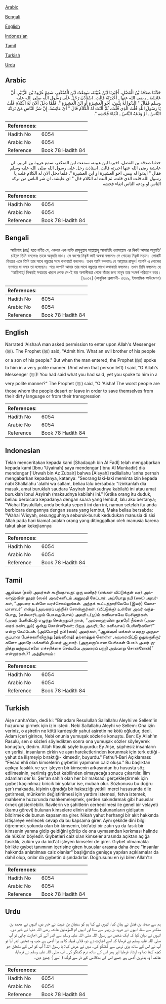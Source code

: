[Arabic](#arabic)

[Bengali](#bengali)

[English](#english)

[Indonesian](#indonesian)

[Tamil](#tamil)

[Turkish](#turkish)

[Urdu](#urdu)

## Arabic


<div dir="rtl" lang="ar" style={{fontSize:'larger',backgroundColor:'#f8f9fa',padding:20}}>
حَدَّثَنَا صَدَقَةُ بْنُ الْفَضْلِ، أَخْبَرَنَا ابْنُ عُيَيْنَةَ، سَمِعْتُ ابْنَ الْمُنْكَدِرِ، سَمِعَ عُرْوَةَ بْنَ الزُّبَيْرِ، أَنَّ عَائِشَةَ ـ رضى الله عنها ـ أَخْبَرَتْهُ قَالَتِ، اسْتَأْذَنَ رَجُلٌ عَلَى رَسُولِ اللَّهِ صلى الله عليه وسلم فَقَالَ ‏"‏ ائْذَنُوا لَهُ بِئْسَ، أَخُو الْعَشِيرَةِ أَوِ ابْنُ الْعَشِيرَةِ ‏"‏‏.‏ فَلَمَّا دَخَلَ أَلاَنَ لَهُ الْكَلاَمَ قُلْتُ يَا رَسُولَ اللَّهِ قُلْتَ الَّذِي قُلْتَ، ثُمَّ أَلَنْتَ لَهُ الْكَلاَمَ قَالَ ‏"‏ أَىْ عَائِشَةُ، إِنَّ شَرَّ النَّاسِ مَنْ تَرَكَهُ النَّاسُ ـ أَوْ وَدَعَهُ النَّاسُ ـ اتِّقَاءَ فُحْشِهِ ‏"‏‏.‏
</div>
<div style={{backgroundColor:'#f8f9fa',padding:20, marginBottom: 10}}><table> <thead> <tr> <th>References:</th> <th></th> </tr> </thead> <tbody><tr><td>Hadith No</td><td>6054</td></tr><tr><td>Arabic No</td><td>6054</td></tr><tr><td>Reference</td><td>Book 78 Hadith 84</td></tr></tbody></table></div>


<div dir="rtl" lang="ar" style={{fontSize:'larger',backgroundColor:'#f8f9fa',padding:20}}>
حدثنا صدقة بن الفضل، اخبرنا ابن عيينة، سمعت ابن المنكدر، سمع عروة بن الزبير، ان عايشة رضى الله عنها اخبرته قالت، استاذن رجل على رسول الله صلى الله عليه وسلم فقال " ايذنوا له بيس، اخو العشيرة او ابن العشيرة ". فلما دخل الان له الكلام قلت يا رسول الله قلت الذي قلت، ثم النت له الكلام قال " اى عايشة، ان شر الناس من تركه الناس او ودعه الناس اتقاء فحشه
</div>
<div style={{backgroundColor:'#f8f9fa',padding:20, marginBottom: 10}}><table> <thead> <tr> <th>References:</th> <th></th> </tr> </thead> <tbody><tr><td>Hadith No</td><td>6054</td></tr><tr><td>Arabic No</td><td>6054</td></tr><tr><td>Reference</td><td>Book 78 Hadith 84</td></tr></tbody></table></div>

## Bengali


<div dir="rtl" lang="bn" style={{fontSize:'larger',backgroundColor:'#f8f9fa',padding:20}}>
‘আয়িশাহ (রাঃ) হতে বর্ণিত যে, একবার এক ব্যক্তি রাসূলুল্লাহ সাল্লাল্লাহু আলাইহি ওয়াসাল্লাম এর নিকট আসার অনুমতি চাইলে তিনি বললেনঃ তাকে অনুমতি দাও। সে বংশের নিকৃষ্ট ভাই অথবা বললেনঃ সে গোত্রের নিকৃষ্ট সন্তান। লোকটি ভিতরে এলে তিনি তার সাথে নম্রতার সঙ্গে কথাবার্তা বললেন। তখন আমি বললামঃ হে আল্লাহর রাসূল! আপনি এ লোকের ব্যাপারে যা বলার তা বলেছেন। পরে আপনি আবার তার সাথে নম্রতার সাথে কথাবার্তা বললেন। তখন তিনি বললেনঃ হে ‘আয়িশাহ্! নিশ্চয়ই সবচেয়ে খারাপ লোক সে-ই যার অশালীনতা থেকে বাঁচার জন্য মানুষ তার সংসর্গ পরিত্যাগ করে। [৬০৩২] (আধুনিক প্রকাশনী- ৫৬১৯, ইসলামিক ফাউন্ডেশন)
</div>
<div style={{backgroundColor:'#f8f9fa',padding:20, marginBottom: 10}}><table> <thead> <tr> <th>References:</th> <th></th> </tr> </thead> <tbody><tr><td>Hadith No</td><td>6054</td></tr><tr><td>Arabic No</td><td>6054</td></tr><tr><td>Reference</td><td>Book 78 Hadith 84</td></tr></tbody></table></div>

## English


<div dir="ltr" lang="en" style={{fontSize:'larger',backgroundColor:'#f8f9fa',padding:20}}>
Narrated 'Aisha:A man asked permission to enter upon Allah's Messenger (ﷺ). The Prophet (ﷺ) said, "Admit him. What an evil brother of his people or a son of his people." But when the man entered, the Prophet (ﷺ) spoke to him in a very polite manner. (And when that person left) I said, "O Allah's Messenger (ﷺ)! You had said what you had said, yet you spoke to him in a very polite manner?" The Prophet (ﷺ) said, "O 'Aisha! The worst people are those whom the people desert or leave in order to save themselves from their dirty language or from their transgression
</div>
<div style={{backgroundColor:'#f8f9fa',padding:20, marginBottom: 10}}><table> <thead> <tr> <th>References:</th> <th></th> </tr> </thead> <tbody><tr><td>Hadith No</td><td>6054</td></tr><tr><td>Arabic No</td><td>6054</td></tr><tr><td>Reference</td><td>Book 78 Hadith 84</td></tr></tbody></table></div>

## Indonesian


<div dir="ltr" lang="id" style={{fontSize:'larger',backgroundColor:'#f8f9fa',padding:20}}>
Telah menceritakan kepada kami [Shadaqah bin Al Fadl] telah mengabarkan kepada kami [Ibnu 'Uyainah] saya mendengar [Ibnu Al Munkadir] dia mendengar ['Urwah bin Az Zubair] bahwa [Aisyah] radliallahu 'anha pernah mengabarkan kepadanya, katanya: "Seorang laki-laki meminta izin kepada nabi Shallalahu 'alaihi wa sallam, beliau lalu bersabda: "Izinkanlah dia masuk, amat buruklah saudara 'Asyirah (maksudnya kabilah) ini atau amat buruklah Ibnul Asyirah (maksudnya kabilah) ini." Ketika orang itu duduk, beliau berbicara kepadanya dengan suara yang lembut, lalu aku bertanya; "Wahai Rasulullah, anda berkata seperti ini dan ini, namun setelah itu anda berbicara dengannya dengan suara yang lembut, Maka beliau bersabda: "Wahai 'A'isyah, sesungguhnya seburuk-buruk kedudukan manusia di sisi Allah pada hari kiamat adalah orang yang ditinggalkan oleh manusia karena takut akan kekejiannya
</div>
<div style={{backgroundColor:'#f8f9fa',padding:20, marginBottom: 10}}><table> <thead> <tr> <th>References:</th> <th></th> </tr> </thead> <tbody><tr><td>Hadith No</td><td>6054</td></tr><tr><td>Arabic No</td><td>6054</td></tr><tr><td>Reference</td><td>Book 78 Hadith 84</td></tr></tbody></table></div>

## Tamil


<div dir="ltr" lang="ta" style={{fontSize:'larger',backgroundColor:'#f8f9fa',padding:20}}>
ஆயிஷா (ரலி) அவர்கள் கூறியதாவது: ஒரு மனிதர் (எங்கள் வீட்டுக்குள் வர) அல்லாஹ்வின் தூதர் (ஸல்) அவர்களிடம் அனுமதி கேட்டார். அப்போது நபி (ஸல்) அவர்கள், “அவரை உள்ளே வரச்சொல்லுங்கள். அந்தக் கூட்டத்தாரிலேயே (இவர்) மோசமானவர்” என்று (அவரைப் பற்றிச்) சொன்னார்கள். (வீட்டுக்கு) உள்ளே அவர் வந்தபோது, (எல்லாரிடமும் பேசுவதுபோல்) அவரி ட(மு)ம் கனிவாகவே பேசினார்கள். (அவர் பேசிவிட்டு எழுந்து சென்றதும்) நான், “அல்லாஹ்வின் தூதரே! நீங்கள் (அவரைக் கண்டதும்) ஒன்று சொன்னீர்கள்; பிறகு அவரிடமே கனிவாகப் பேசினீர்களே?” என்று கேட்டேன். (அப்போது) நபி (ஸல்) அவர்கள், “ஆயிஷா! மக்கள் எவரது அருவருப்பான பேச்சுகளிலிருந்து (தங்களைத்) தற்காத்துக் கொள்ள அவரைவிட்டு ஒதுங்குகிறார் களோ அவரே மக்களில் தீயவர் ஆவார். (அருவருப்பான பேச்சுகள் பேசும் அவர் குறித்து மற்றவர்களை எச்சரிக்கை செய்யவே அவரைப் பற்றி அவ்வாறு சொன்னேன்)” என்றார்கள்.71 அத்தியாயம் :
</div>
<div style={{backgroundColor:'#f8f9fa',padding:20, marginBottom: 10}}><table> <thead> <tr> <th>References:</th> <th></th> </tr> </thead> <tbody><tr><td>Hadith No</td><td>6054</td></tr><tr><td>Arabic No</td><td>6054</td></tr><tr><td>Reference</td><td>Book 78 Hadith 84</td></tr></tbody></table></div>

## Turkish


<div dir="ltr" lang="tr" style={{fontSize:'larger',backgroundColor:'#f8f9fa',padding:20}}>
Aişe r.anha'dan, dedi ki: "Bir adam Resulullah Sallallahu Aleyhi ve Sellem'in huzuruna girmek için izin istedi. Nebi Sallallahu Aleyhi ve Sellem: Ona izin veriniz, o aşiretin ne kötü kardeşidir yahut aşiretin ne kötü oğludur, dedi. Adam içeri girince, Nebi onunla yumuşak sözlerle konuştu. Ben: Ey Allah'ın Rasulü, sen o sözleri söyledikten sonra ona yumuşak sözler söyleyerek konuştun, dedim. Allah Rasulü şöyle buyurdu: Ey Aişe, şüphesiz insanların en şerlisi, insanların çirkin ve aşırı hareketlerinden korunmak için terk ettiği -yahut da ilişmeyip bıraktığı- kimsedir, buyurdu." Fethu'l-Bari Açıklaması: "Fesad ehli olan kimselerin gıybetini yapmanın caiz oluşu." Bu başlıktan açıkça fasıklık ve şer işleyen bir kimsenin arkasından bu hususta söz edilmesinin, yerilmiş gıybet kabilinden olmayacağı sonucu çıkartılır. İlim adamları der ki: Şer'an sahih olan her bir maksadı gerçekleştirmek için gıybet kaçınılmaz biricik bir yolalur ise, mubah olur. Sözkonusu bu doğru şer'ı maksada, kişinin uğradığı bir haksızlığı yetkili merci hususunda dile getirmesi, münkerin değiştirilmesi için yardım istemesi, fetva istemek, mahkeme huzurunda mahkemeleşmek, şerden sakındırmak gibi hususlar örnek gösterilebilir. Ravilerin ve şahitlerin cerhedilmesi ile genel bir velayeti (kamu görevi) bulunan kimselere elinin altında bulunanların gidişatını bildirmek de bunun kapsamına girer. Nikah yahut herhangi bir akit hakkında istişareye verilecek cevap da bu kapsama girer. Aynı şekilde dini bilgi öğrenmek yolunda olan bir kimsenin, bid'atçi bir zatın ya da fasık bir kimsenin yanına gidip geldiğini görüp de ona uymasından korkması halinde de hüküm böyledir. Gıybetleri caiz olan kimseler arasında açıktan açığa fasıklık, zulüm ya da bid'at işleyen kimseler de girer. Gıybet olmamakla birlikte gıybet tanımının içerisine giren hususlar arasına daha önce "insanlar hakkında anlatılması caiz olanlar" başlığında genişçe yapılan açıklamalar da dahil olup, onlar da gıybetin dışındadırlar. Doğrusunu en iyi bilen Allah'tır
</div>
<div style={{backgroundColor:'#f8f9fa',padding:20, marginBottom: 10}}><table> <thead> <tr> <th>References:</th> <th></th> </tr> </thead> <tbody><tr><td>Hadith No</td><td>6054</td></tr><tr><td>Arabic No</td><td>6054</td></tr><tr><td>Reference</td><td>Book 78 Hadith 84</td></tr></tbody></table></div>

## Urdu


<div dir="rtl" lang="ur" style={{fontSize:'larger',backgroundColor:'#f8f9fa',padding:20}}>
ہم سے صدقہ بن فضل نے بیان کیا، انہوں نے کہا ہم کو سفیان بن عیینہ نے خبر دی، انہوں نے محمد بن منکدر سے سنا، انہوں نے عروہ بن زبیر سے سنا اور انہیں ام المؤمنین عائشہ رضی اللہ عنہا نے خبر دی، انہوں نے بیان کیا کہ ایک شخص نے رسول اللہ صلی اللہ علیہ وسلم سے اندر آنے کی اجازت چاہی تو آپ صلی اللہ علیہ وسلم نے فرمایا کہ اسے اجازت دے دو، فلاں قبیلہ کا یہ برا آدمی ہے جب وہ شخص اندر آیا تو آپ نے اس کے ساتھ بڑی نرمی سے گفتگو کی۔ میں نے عرض کیا: یا رسول اللہ! آپ کو اس کے متعلق جو کچھ کہنا تھا وہ ارشاد فرمایا اور پھر اس کے ساتھ نرم گفتگو کی۔ آپ صلی اللہ علیہ وسلم نے فرمایا، عائشہ! وہ بدترین آدمی ہے جسے اس کی بدکلامی کے ڈر سے لوگ ( اسے ) چھوڑ دیں۔
</div>
<div style={{backgroundColor:'#f8f9fa',padding:20, marginBottom: 10}}><table> <thead> <tr> <th>References:</th> <th></th> </tr> </thead> <tbody><tr><td>Hadith No</td><td>6054</td></tr><tr><td>Arabic No</td><td>6054</td></tr><tr><td>Reference</td><td>Book 78 Hadith 84</td></tr></tbody></table></div>